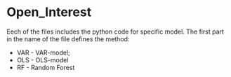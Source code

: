 # Open_Interest

Eech of the files includes the python code for specific model. The first part in the name of the file defines the method:
 - VAR - VAR-model;
 - OLS - OLS-model
 - RF - Random Forest
